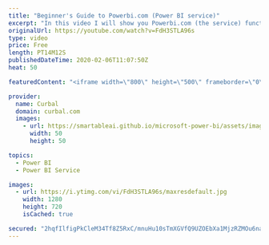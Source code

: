 ```yaml
---
title: "Beginner's Guide to Powerbi.com (Power BI service)"
excerpt: "In this video I will show you Powerbi.com (the service) functionality from a Business User perspective instead of from an analyst perspective.   Looking for a download file? Go to our Download Center: https://curbal.com/donwload-center  SUBSCRIBE to learn more about Power and Excel BI! https://www.youtube.com/channel/UCJ7UhloHSA4wAqPzyi6TOkw?sub_confirmation=1"
originalUrl: https://youtube.com/watch?v=FdH3STLA96s
type: video
price: Free
length: PT14M12S
publishedDateTime: 2020-02-06T11:07:50Z
heat: 50

featuredContent: "<iframe width=\"800\" height=\"500\" frameborder=\"0\" src=\"https://www.youtube.com/embed/FdH3STLA96s\" allow=\"accelerometer; autoplay; encrypted-media; gyroscope; picture-in-picture\" allowfullscreen></iframe>"

provider:
  name: Curbal
  domain: curbal.com
  images:
    - url: https://smartableai.github.io/microsoft-power-bi/assets/images/organizations/curbal.com-50x50.jpg
      width: 50
      height: 50

topics:
  - Power BI
  - Power BI Service

images:
  - url: https://i.ytimg.com/vi/FdH3STLA96s/maxresdefault.jpg
    width: 1280
    height: 720
    isCached: true

secured: "2hqfIlfigPkCleM34Tf8Z5RxC/mnuHu10sTmXGVfQ9UZOEbXa1MjzRZMOu6naLKgVUeVSw5DSit17M7zsVJY1cqDLPbq7zZZcloHiZaup5XZa1Pa0cXk5MEKxXK5ayatqLIKzabbck23RRAbJnc0qshz0OGh2RWS7sSt7Rq4FegEg+EgBLfrHCF7FLv6IGora7MGkJkXeQJpPMv+OT+9nD898JSKZ/KNUePrRee2TZ8kypdd/AKWVLjxU9OotzG2d8XiPkC458NujHu8d01SC7z5gAWMC4D5FunJFodAg3bLeLoV4Og4lyjtZ//cXxUtp9KocXzlIAYlzAKjBVfHEeDTRMTMX+56n2ldFeLK2j+1vH3V60lBqjsy9mjZsJkx23LalMS8EOXpdUjLQXrdmPZXTjhYjkW6TkCa5BosMyA=;Z4HQ9n7x5KsGGR8u1hBxoQ=="
---
```


